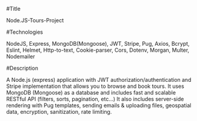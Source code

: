 #Title

Node.JS-Tours-Project

#Technologies

NodeJS, Express, MongoDB(Mongoose), JWT, Stripe, Pug, Axios, Bcrypt, Eslint, Helmet, Http-to-text, Cookie-parser, Cors, Dotenv, Morgan, Multer, Nodemailer

#Description

A Node.js (express) application with JWT authorization/authentication and Stripe implementation that allows you to browse and book tours.
It uses MongoDB (Mongoose) as a database and includes fast and scalable RESTful API (filters, sorts, pagination, etc...)
It also includes server-side rendering with Pug templates, sending emails & uploading files, geospatial data, encryption, sanitization, rate limiting.
